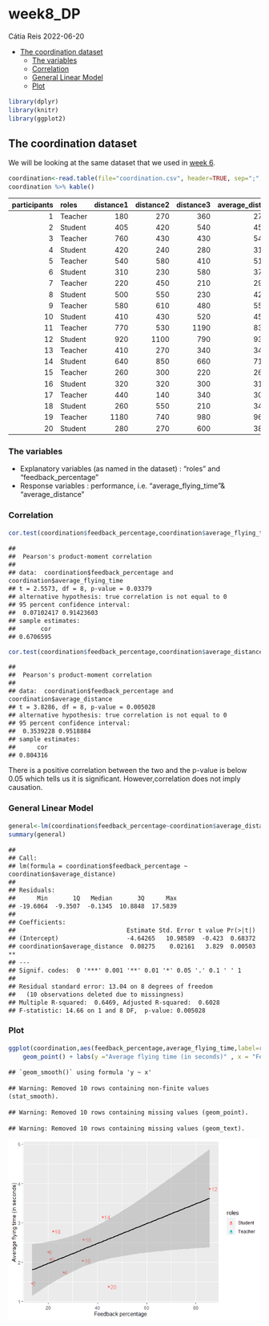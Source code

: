 week8_DP
================
Cátia Reis
2022-06-20

-   [The coordination dataset](#the-coordination-dataset)
    -   [The variables](#the-variables)
    -   [Correlation](#correlation)
    -   [General Linear Model](#general-linear-model)
    -   [Plot](#plot)

``` r
library(dplyr)
library(knitr)
library(ggplot2)
```

## The coordination dataset

We will be looking at the same dataset that we used in [week
6](https://github.com/kaktos2/Practicals/blob/b0359cddcbe321f9a0707f52a1e50e1533a206e6/DP_week6/DP_week6.md).

``` r
coordination<-read.table(file="coordination.csv", header=TRUE, sep=";",dec=",") 
coordination %>% kable()
```

| participants | roles   | distance1 | distance2 | distance3 | average_distance | time1 | time2 | time3 | average_flying_time | learning_time | feedback_percentage |
|-------------:|:--------|----------:|----------:|----------:|-----------------:|------:|------:|------:|--------------------:|--------------:|--------------------:|
|            1 | Teacher |       180 |       270 |       360 |           270.00 |  1.17 |  2.14 |  2.33 |                1.88 |          4.00 |                  NA |
|            2 | Student |       405 |       420 |       540 |           455.00 |  0.92 |  2.40 |  1.07 |                1.46 |          5.65 |               13.40 |
|            3 | Teacher |       760 |       430 |       430 |           540.00 |  2.66 |  2.23 |  2.23 |                2.37 |          7.75 |                  NA |
|            4 | Student |       420 |       240 |       280 |           313.33 |  1.80 |  1.97 |  1.46 |                1.74 |          8.42 |               26.28 |
|            5 | Teacher |       540 |       580 |       410 |           510.00 |  2.17 |  2.17 |  1.17 |                1.84 |         10.83 |                  NA |
|            6 | Student |       310 |       230 |       580 |           373.33 |  2.11 |  1.52 |  2.62 |                2.08 |          5.77 |               20.83 |
|            7 | Teacher |       220 |       450 |       210 |           293.33 |  1.41 |  2.18 |  1.78 |                1.79 |          4.43 |                  NA |
|            8 | Student |       500 |       550 |       230 |           426.66 |  2.42 |  2.15 |  2.20 |                2.26 |         11.28 |               20.00 |
|            9 | Teacher |       580 |       610 |       480 |           556.67 |  2.23 |  2.60 |  1.92 |                2.25 |          5.53 |                  NA |
|           10 | Student |       410 |       430 |       520 |           453.33 |  2.04 |  2.03 |  2.04 |                2.04 |          6.17 |               34.14 |
|           11 | Teacher |       770 |       530 |      1190 |           830.00 |  3.47 |  2.37 |  3.90 |                3.25 |         10.00 |                  NA |
|           12 | Student |       920 |      1100 |       790 |           936.67 |  4.13 |  4.65 |  2.79 |                3.86 |          5.45 |               85.71 |
|           13 | Teacher |       410 |       270 |       340 |           340.00 |  1.02 |  1.57 |  1.84 |                1.48 |         11.00 |                  NA |
|           14 | Student |       640 |       850 |       660 |           716.67 |  3.03 |  3.52 |  2.89 |                3.15 |          5.42 |               42.10 |
|           15 | Teacher |       260 |       300 |       220 |           260.00 |  3.25 |  2.85 |  2.90 |                3.00 |          4.80 |                  NA |
|           16 | Student |       320 |       320 |       300 |           313.33 |  2.82 |  2.35 |  2.55 |                2.57 |          6.72 |               34.37 |
|           17 | Teacher |       440 |       140 |       340 |           306.67 |  2.78 |  2.70 |  2.82 |                2.77 |          6.50 |                  NA |
|           18 | Student |       260 |       550 |       210 |           340.00 |  3.15 |  2.63 |  2.55 |                2.78 |          3.57 |               21.95 |
|           19 | Teacher |      1180 |       740 |       980 |           966.67 |  4.73 |  3.45 |  3.75 |                3.98 |          4.30 |                  NA |
|           20 | Student |       280 |       270 |       600 |           383.33 |  1.24 |  1.02 |  1.89 |                1.38 |          9.88 |               44.66 |

### The variables

-   Explanatory variables (as named in the dataset) : “roles” and
    “feedback_percentage”
-   Response variables : performance, i.e. “average_flying_time”&
    “average_distance”

### Correlation

``` r
cor.test(coordination$feedback_percentage,coordination$average_flying_time)
```

    ## 
    ##  Pearson's product-moment correlation
    ## 
    ## data:  coordination$feedback_percentage and coordination$average_flying_time
    ## t = 2.5573, df = 8, p-value = 0.03379
    ## alternative hypothesis: true correlation is not equal to 0
    ## 95 percent confidence interval:
    ##  0.07102417 0.91423603
    ## sample estimates:
    ##       cor 
    ## 0.6706595

``` r
cor.test(coordination$feedback_percentage,coordination$average_distance)
```

    ## 
    ##  Pearson's product-moment correlation
    ## 
    ## data:  coordination$feedback_percentage and coordination$average_distance
    ## t = 3.8286, df = 8, p-value = 0.005028
    ## alternative hypothesis: true correlation is not equal to 0
    ## 95 percent confidence interval:
    ##  0.3539228 0.9518884
    ## sample estimates:
    ##      cor 
    ## 0.804316

There is a positive correlation between the two and the p-value is below
0.05 which tells us it is significant. However,correlation does not
imply causation.

### General Linear Model

``` r
general<-lm(coordination$feedback_percentage~coordination$average_distance)
summary(general)
```

    ## 
    ## Call:
    ## lm(formula = coordination$feedback_percentage ~ coordination$average_distance)
    ## 
    ## Residuals:
    ##      Min       1Q   Median       3Q      Max 
    ## -19.6064  -9.3507  -0.1345  10.8848  17.5839 
    ## 
    ## Coefficients:
    ##                               Estimate Std. Error t value Pr(>|t|)   
    ## (Intercept)                   -4.64265   10.98589  -0.423  0.68372   
    ## coordination$average_distance  0.08275    0.02161   3.829  0.00503 **
    ## ---
    ## Signif. codes:  0 '***' 0.001 '**' 0.01 '*' 0.05 '.' 0.1 ' ' 1
    ## 
    ## Residual standard error: 13.04 on 8 degrees of freedom
    ##   (10 observations deleted due to missingness)
    ## Multiple R-squared:  0.6469, Adjusted R-squared:  0.6028 
    ## F-statistic: 14.66 on 1 and 8 DF,  p-value: 0.005028

### Plot

``` r
ggplot(coordination,aes(feedback_percentage,average_flying_time,label=rownames(coordination),color=roles)) +
    geom_point() + labs(y ="Average flying time (in seconds)" , x = "Feedback percentage") + geom_text(hjust = -0.3)+geom_smooth(method = "lm", se = TRUE,color="black")  
```

    ## `geom_smooth()` using formula 'y ~ x'

    ## Warning: Removed 10 rows containing non-finite values (stat_smooth).

    ## Warning: Removed 10 rows containing missing values (geom_point).

    ## Warning: Removed 10 rows containing missing values (geom_text).

![](DP_week8_files/figure-gfm/unnamed-chunk-5-1.png)<!-- -->
